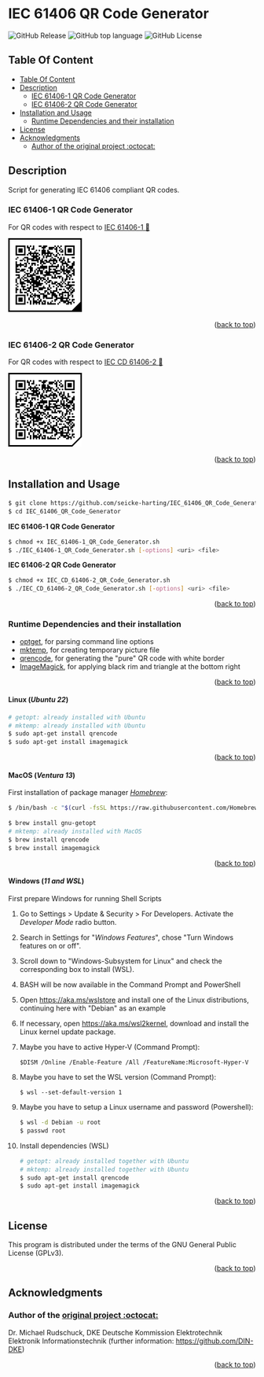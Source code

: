 <!-- Back to top link -->
<a name="readme-top"></a>

# IEC 61406 QR Code Generator

![GitHub Release](https://img.shields.io/github/release/seicke-harting/IEC_61406_QR_Code_Generator?style=flat-square)
![GitHub top language](https://img.shields.io/github/languages/top/seicke-harting/IEC_61406_QR_Code_Generator?style=flat-square)
![GitHub License](https://img.shields.io/github/license/seicke-harting/IEC_61406_QR_Code_Generator?style=flat-square)

## Table Of Content

- [Table Of Content](#table-of-content)
- [Description](#description)
	- [IEC 61406-1 QR Code Generator](#iec-61406-1-qr-code-generator)
	- [IEC 61406-2 QR Code Generator](#iec-61406-2-qr-code-generator)
- [Installation and Usage](#installation-and-usage)
	- [Runtime Dependencies and their installation](#runtime-dependencies-and-their-installation)
- [License](#license)
- [Acknowledgments](#acknowledgments)
	- [Author of the original project :octocat:](#author-of-the-original-project-octocat)

## Description

Script for generating IEC 61406 compliant QR codes.

### IEC 61406-1 QR Code Generator

For QR codes with respect to [IEC 61406-1 :link:](https://webstore.iec.ch/publication/67673)

<img src="examples/QR_Code_61406_1.png" width="150">

<p align="right">(<a href="#readme-top">back to top</a>)</p>

### IEC 61406-2 QR Code Generator

For QR codes with respect to [IEC CD 61406-2 :link:](https://www.iec.ch/dyn/www/f?p=103:38:434099697781774::::FSP_ORG_ID,FSP_APEX_PAGE,FSP_PROJECT_ID:1452,23,112292)

<img src="examples/QR_Code_61406_2.png" width="150">

<p align="right">(<a href="#readme-top">back to top</a>)</p>

## Installation and Usage
```sh
$ git clone https://github.com/seicke-harting/IEC_61406_QR_Code_Generator
$ cd IEC_61406_QR_Code_Generator
```

**IEC 61406-1 QR Code Generator**
```sh
$ chmod +x IEC_61406-1_QR_Code_Generator.sh
$ ./IEC_61406-1_QR_Code_Generator.sh [-options] <uri> <file>
```

**IEC 61406-2 QR Code Generator**
```sh
$ chmod +x IEC_CD_61406-2_QR_Code_Generator.sh
$ ./IEC_CD_61406-2_QR_Code_Generator.sh [-options] <uri> <file>
```

<p align="right">(<a href="#readme-top">back to top</a>)</p>

### Runtime Dependencies and their installation

- [optget](https://www.gnu.org/software/libc/manual/html_node/Getopt.html), for parsing command line options
- [mktemp](https://www.gnu.org/software/autogen/mktemp.html), for creating temporary picture file
- [qrencode](https://fukuchi.org/works/qrencode), for generating the "pure" QR code with white border
- [ImageMagick](https://imagemagick.org), for applying black rim and triangle at the bottom right

<p align="right">(<a href="#readme-top">back to top</a>)</p>

#### Linux (*Ubuntu 22*)

```sh
# getopt: already installed with Ubuntu
# mktemp: already installed with Ubuntu
$ sudo apt-get install qrencode
$ sudo apt-get install imagemagick
```

<p align="right">(<a href="#readme-top">back to top</a>)</p>

#### MacOS (*Ventura 13*)

First installation of package manager *[Homebrew](https://brew.sh/index_de)*:
```sh
$ /bin/bash -c "$(curl -fsSL https://raw.githubusercontent.com/Homebrew/install/HEAD/install.sh)"
````

```sh
$ brew install gnu-getopt
# mktemp: already installed with MacOS
$ brew install qrencode
$ brew install imagemagick
```

<p align="right">(<a href="#readme-top">back to top</a>)</p>

#### Windows (*11 and WSL*)

First prepare Windows for running Shell Scripts

1. Go to Settings > Update & Security > For Developers. Activate the *Developer Mode* radio button.
2. Search in Settings for "*Windows Features*", chose "Turn Windows features on or off".
3. Scroll down to "Windows-Subsystem for Linux" and check the corresponding box to install (WSL).
4. BASH will be now available in the Command Prompt and PowerShell
5. Open https://aka.ms/wslstore and install one of the Linux distributions, continuing here with "Debian" as an example
6. If necessary, open https://aka.ms/wsl2kernel, download and install the Linux kernel update package.
7. Maybe you have to active Hyper-V (Command Prompt):

    ```Command Prompt
    $DISM /Online /Enable-Feature /All /FeatureName:Microsoft-Hyper-V
    ```

8. Maybe you have to set the WSL version (Command Prompt):

    ```Command prompt
    $ wsl --set-default-version 1
    ```

9. Maybe you have to setup a Linux username and password (Powershell):

    ```sh
    $ wsl -d Debian -u root
    $ passwd root
    ````

10. Install dependencies (WSL)

    ```sh
    # getopt: already installed together with Ubuntu
    # mktemp: already installed together with Ubuntu
    $ sudo apt-get install qrencode
    $ sudo apt-get install imagemagick
    ```

<p align="right">(<a href="#readme-top">back to top</a>)</p>

## License

This program is distributed under the terms of the GNU General Public License (GPLv3).

<p align="right">(<a href="#readme-top">back to top</a>)</p>

## Acknowledgments

### Author of the [original project :octocat:](https://github.com/DIN-DKE/IEC_61406__QR_Code_Generator)
Dr. Michael Rudschuck, DKE  Deutsche Kommission Elektrotechnik Elektronik Informationstechnik
(further information: https://github.com/DIN-DKE)

<p align="right">(<a href="#readme-top">back to top</a>)</p>